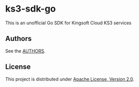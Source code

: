 # ks3-sdk-go

This is an  unofficial Go SDK for Kingsoft Cloud KS3 services


## Authors

See the [AUTHORS](AUTHORS).

## License

This project is distributed under [Apache License, Version 2.0](LICENSE).
